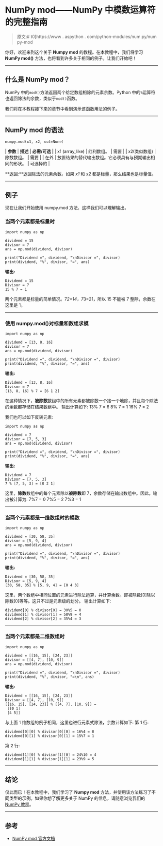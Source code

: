 # NumPy mod——NumPy 中模数运算符的完整指南

> 原文:# t0]https://www . aspython . com/python-modules/num py/num py-mod

你好，欢迎来到这个关于 **Numpy mod** 的教程。在本教程中，我们将学习 **NumPy mod()** 方法，也将看到许多关于相同的例子。让我们开始吧！

* * *

## 什么是 NumPy mod？

NumPy 中的`mod()`方法返回两个给定数组相除的元素余数。Python 中的`%`运算符也返回除法的余数，类似于`mod()`函数。

我们将在本教程接下来的章节中看到演示该函数用法的例子。

* * *

## NumPy mod 的语法

```
numpy.mod(x1, x2, out=None)

```

| **参数** | **描述** | **必需/可选** |
| x1 (array_like) | 红利数组。 | 需要 |
| x2(类似数组) | 除数数组。 | 需要 |
| 在外 | 放置结果的替代输出数组。它必须具有与预期输出相同的形状。 | 可选择的 |

**返回:**返回除法的元素余数。如果 *x1* 和 *x2* 都是标量，那么结果也是标量值。

* * *

## 例子

现在让我们开始使用 numpy.mod 方法，这样我们可以理解输出。

### 当两个元素都是标量时

```
import numpy as np 

dividend = 15
divisor = 7
ans = np.mod(dividend, divisor)

print("Dividend =", dividend, "\nDivisor =", divisor)
print(dividend, "%", divisor, "=", ans)

```

**输出:**

```
Dividend = 15 
Divisor = 7
15 % 7 = 1

```

两个元素都是标量的简单情况。7*2=14，7*3=21，所以 15 不能被 7 整除，余数在这里是 1。

* * *

### 使用 numpy.mod()对标量和数组求模

```
import numpy as np 

dividend = [13, 8, 16]
divisor = 7
ans = np.mod(dividend, divisor)

print("Dividend =", dividend, "\nDivisor =", divisor)
print(dividend, "%", divisor, "=", ans)

```

**输出:**

```
Dividend = [13, 8, 16] 
Divisor = 7
[13, 8, 16] % 7 = [6 1 2]

```

在这种情况下，**被除数**数组中的所有元素都被除数一个接一个地除，并且每个除法的余数都存储在结果数组中。
输出计算如下:
13% 7 = 6
8% 7 = 1
16% 7 = 2

我们也可以如下反转元素:

```
import numpy as np 

dividend = 7
divisor = [7, 5, 3]
ans = np.mod(dividend, divisor)

print("Dividend =", dividend, "\nDivisor =", divisor)
print(dividend, "%", divisor, "=", ans)

```

**输出:**

```
Dividend = 7 
Divisor = [7, 5, 3]
7 % [7, 5, 3] = [0 2 1]

```

这里，**除数**数组中的每个元素除以**被除数**即 7，余数存储在输出数组中。因此，输出被计算为:
7%7 = 0
7%5 = 2
7%3 = 1

* * *

### 当两个元素都是一维数组时的模数

```
import numpy as np 

dividend = [30, 58, 35]
divisor = [5, 9, 4]
ans = np.mod(dividend, divisor)

print("Dividend =", dividend, "\nDivisor =", divisor)
print(dividend, "%", divisor, "=", ans)

```

**输出:**

```
Dividend = [30, 58, 35] 
Divisor = [5, 9, 4]
[30, 58, 35] % [5, 9, 4] = [0 4 3]

```

这里，两个数组中相同位置的元素进行除法运算，并计算余数。即被除数[0]除以除数[0]等等。这只不过是元素级的划分。
输出计算如下:

```
dividend[0] % divisor[0] = 30%5 = 0
dividend[1] % divisor[1] = 58%9 = 4
dividend[2] % divisor[2] = 35%4 = 3

```

* * *

### 当两个元素都是二维数组时

```
import numpy as np 

dividend = [[16, 15], [24, 23]]
divisor = [[4, 7], [10, 9]]
ans = np.mod(dividend, divisor)

print("Dividend =", dividend, "\nDivisor =", divisor)
print(dividend, "%", divisor, "=\n", ans)

```

**输出:**

```
Dividend = [[16, 15], [24, 23]] 
Divisor = [[4, 7], [10, 9]]
[[16, 15], [24, 23]] % [[4, 7], [10, 9]] =
 [[0 1]
 [4 5]]

```

与上面 1 维数组的例子相同，这里也进行元素式除法，余数计算如下:
第 1 行:

```
dividend[0][0] % divisor[0][0] = 16%4 = 0
dividend[0][1] % divisor[0][1] = 15%7 = 1

```

第 2 行:

```
dividend[1][0] % divisor[1][0] = 24%10 = 4
dividend[1][1] % divisor[1][1] = 23%9 = 5

```

* * *

## 结论

仅此而已！在本教程中，我们学习了 **Numpy mod** 方法，并使用该方法练习了不同类型的示例。如果你想了解更多关于 NumPy 的信息，请随意浏览我们的 [NumPy 教程](https://www.askpython.com/python-modules/numpy)。

* * *

## 参考

*   [NumPy mod 官方文档](https://numpy.org/doc/stable/reference/generated/numpy.mod.html)